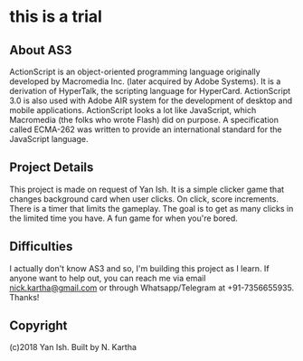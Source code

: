 # this is a trial
## About AS3
ActionScript is an object-oriented programming language originally developed by Macromedia Inc. (later acquired by Adobe Systems). It is a derivation of HyperTalk, the scripting language for HyperCard.
ActionScript 3.0 is also used with Adobe AIR system for the development of desktop and mobile applications.
ActionScript looks a lot like JavaScript, which Macromedia (the folks who wrote Flash) did on purpose. A specification called ECMA-262 was written to provide an international standard for the JavaScript language.

## Project Details
This project is made on request of Yan Ish. It is a simple clicker game that changes background card when user clicks. On click, score increments. There is a timer that limits the gameplay. The goal is to get as many clicks in the limited time you have. A fun game for when you're bored.

## Difficulties 
I actually don't know AS3 and so, I'm building this project as I learn. If anyone want to help out, you can reach me via email nick.kartha@gmail.com or through Whatsapp/Telegram at +91-7356655935. Thanks!

## Copyright
(c)2018 Yan Ish. Built by N. Kartha

